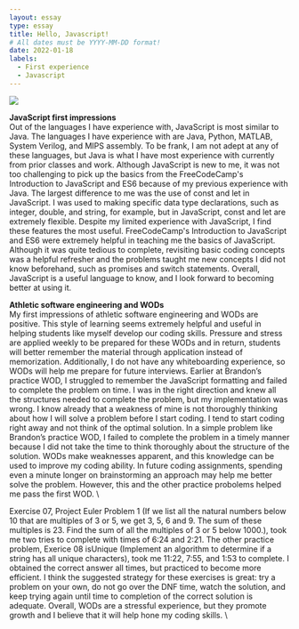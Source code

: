 ```yaml
---
layout: essay
type: essay
title: Hello, Javascript!
# All dates must be YYYY-MM-DD format!
date: 2022-01-18
labels:
  - First experience
  - Javascript
---
```


<img class="ui image" src="https://logos-download.com/wp-content/uploads/2019/01/JavaScript_Logo.png">

**JavaScript first impressions** \
Out of the languages I have experience with, JavaScript is most similar to Java. The languages I have experience with are Java, Python, MATLAB, System Verilog, and MIPS assembly. To be frank, I am not adept at any of these languages, but Java is what I have most experience with currently from prior classes and work. Although JavaScript is new to me, it was not too challenging to pick up the basics from the FreeCodeCamp's Introduction to JavaScript and ES6 because of my previous experience with Java. The largest difference to me was the use of const and let in JavaScript. I was used to making specific data type declarations, such as integer, double, and string, for example, but in JavaScript, const and let are extremely flexible. Despite my limited experience with JavaScript, I find these features the most useful. FreeCodeCamp's Introduction to JavaScript and ES6 were extremely helpful in teaching me the basics of JavaScript. Although it was quite tedious to complete, revisiting basic coding concepts was a helpful refresher and the problems taught me new concepts I did not know beforehand, such as promises and switch statements. Overall, JavaScript is a useful language to know, and I look forward to becoming better at using it.

**Athletic software engineering and WODs** \
My first impressions of athletic software engineering and WODs are positive. This style of learning seems extremely helpful and useful in helping students like myself develop our coding skills. Pressure and stress are applied weekly to be prepared for these WODs and in return, students will better remember the material through application instead of memorization. Additionally, I do not have any whiteboarding experience, so WODs will help me prepare for future interviews. Earlier at Brandon’s practice WOD, I struggled to remember the JavaScript formatting and failed to complete the problem on time. I was in the right direction and knew all the structures needed to complete the problem, but my implementation was wrong. I know already that a weakness of mine is not thoroughly thinking about how I will solve a problem before I start coding. I tend to start coding right away and not think of the optimal solution. In a simple problem like Brandon’s practice WOD, I failed to complete the problem in a timely manner because I did not take the time to think thoroughly about the structure of the solution. WODs make weaknesses apparent, and this knowledge can be used to improve my coding ability. In future coding assignments, spending even a minute longer on brainstorming an approach may help me better solve the problem. However, this and the other practice probolems helped me pass the first WOD. \

Exercise 07, Project Euler Problem 1 (If we list all the natural numbers below 10 that are multiples of 3 or 5, we get 3, 5, 6 and 9. The sum of these multiples is 23. Find the sum of all the multiples of 3 or 5 below 1000.), took me two tries to complete with times of 6:24 and 2:21. The other practice problem, Exerice 08 isUnique (Implement an algorithm to determine if a string has all unique characters), took me 11:22, 7:55, and 1:53 to complete. I obtained the correct answer all times, but practiced to become more efficient. I think the suggested strategy for these exercises is great: try a problem on your own, do not go over the DNF time, watch the solution, and keep trying again until time to completion of the correct solution is adequate. Overall, WODs are a stressful experience, but they promote growth and I believe that it will help hone my coding skills. \




